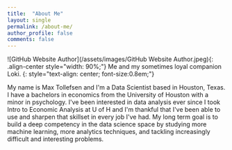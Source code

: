 ```yaml
---
title:  "About Me"
layout: single
permalink: /about-me/
author_profile: false
comments: false
---
```


![GitHub Website Author](/assets/images/GitHub Website Author.jpeg){: .align-center style="width: 90%;"}
Me and my sometimes loyal companion Loki.
{: style="text-align: center; font-size:0.8em;"}

My name is Max Tollefsen and I'm a Data Scientist based in Houston, Texas. I have a bachelors in economics from the University of Houston with a minor in psychology. I've been interested in data analysis ever since I took Intro to Economic Analysis at U of H and I'm thankful that I've been able to use and sharpen that skillset in every job I've had. My long term goal is to build a deep competency in the data science space by studying more machine learning, more analytics techniques, and tackling increasingly difficult and interesting problems.
